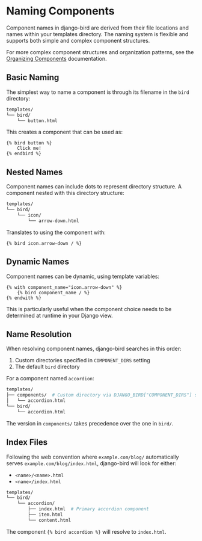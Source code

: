 # Naming Components

Component names in django-bird are derived from their file locations and names within your templates directory. The naming system is flexible and supports both simple and complex component structures.

For more complex component structures and organization patterns, see the [Organizing Components](organization.md) documentation.

## Basic Naming

The simplest way to name a component is through its filename in the `bird` directory:

```bash
templates/
└── bird/
    └── button.html
```

This creates a component that can be used as:

```htmldjango
{% bird button %}
    Click me!
{% endbird %}
```

## Nested Names

Component names can include dots to represent directory structure. A component nested with this directory structure:

```bash
templates/
└── bird/
    └── icon/
        └── arrow-down.html
```

Translates to using the component with:

```htmldjango
{% bird icon.arrow-down / %}
```

## Dynamic Names

Component names can be dynamic, using template variables:

```htmldjango
{% with component_name="icon.arrow-down" %}
    {% bird component_name / %}
{% endwith %}
```

This is particularly useful when the component choice needs to be determined at runtime in your Django view.

## Name Resolution

When resolving component names, django-bird searches in this order:

1. Custom directories specified in `COMPONENT_DIRS` setting
2. The default `bird` directory

For a component named `accordion`:

```bash
templates/
├── components/  # Custom directory via DJANGO_BIRD["COMPONENT_DIRS"] setting
│   └── accordion.html
└── bird/
    └── accordion.html
```

The version in `components/` takes precedence over the one in `bird/`.

## Index Files

Following the web convention where `example.com/blog/` automatically serves `example.com/blog/index.html`, django-bird will look for either:

- `<name>/<name>.html`
- `<name>/index.html`

```bash
templates/
└── bird/
    └── accordion/
        ├── index.html  # Primary accordion component
        ├── item.html
        └── content.html
```

The component `{% bird accordion %}` will resolve to `index.html`.
